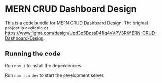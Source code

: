 
  # MERN CRUD Dashboard Design

  This is a code bundle for MERN CRUD Dashboard Design. The original project is available at https://www.figma.com/design/Upd3o5BossD4fIq4vVPV3R/MERN-CRUD-Dashboard-Design.

  ## Running the code

  Run `npm i` to install the dependencies.

  Run `npm run dev` to start the development server.
  
